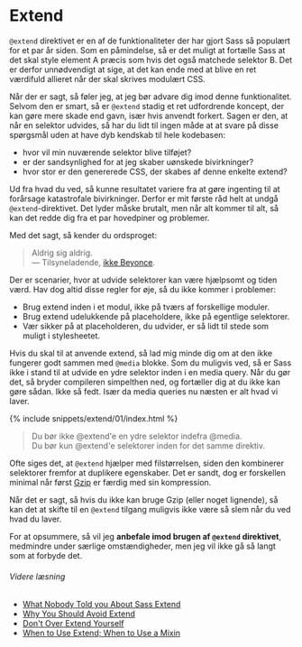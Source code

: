 
# Extend

`@extend` direktivet er en af de funktionaliteter der har gjort Sass så populært for et par år siden. Som en påmindelse, så er det muligt at fortælle Sass at det skal style element A præcis som hvis det også matchede selektor B. Det er derfor unnødvendigt at sige, at det kan ende med at blive en ret værdifuld allieret når der skal skrives modulært CSS.

Når der er sagt, så føler jeg, at jeg bør advare dig imod denne funktionalitet. Selvom den er smart, så er `@extend` stadig et ret udfordrende koncept, der kan gøre mere skade end gavn, især hvis anvendt forkert. Sagen er den, at når en selektor udvides, så har du lidt til ingen måde at at svare på disse spørgsmål uden at have dyb kendskab til hele kodebasen:

* hvor vil min nuværende selektor blive tilføjet?
* er der sandsynlighed for at jeg skaber uønskede bivirkninger?
* hvor stor er den genererede CSS, der skabes af denne enkelte extend?

Ud fra hvad du ved, så kunne resultatet variere fra at gøre ingenting til at forårsage katastrofale bivirkninger. Derfor er mit første råd helt at undgå `@extend`-direktivet. Det lyder måske brutalt, men når alt kommer til alt, så kan det redde dig fra et par hovedpiner og problemer.

Med det sagt, så kender du ordsproget:

> Aldrig sig aldrig.<br>
> &mdash; Tilsyneladende, [ikke Beyonce](https://github.com/HugoGiraudel/sass-guidelines/issues/31#issuecomment-69112419).

Der er scenarier, hvor at udvide selektorer kan være hjælpsomt og tiden værd. Hav dog altid disse regler for øje, så du ikke kommer i problemer:

* Brug extend inden i et modul, ikke på tværs af forskellige moduler.
* Brug extend udelukkende på placeholdere, ikke på egentlige selektorer.
* Vær sikker på at placeholderen, du udvider, er så lidt til stede som muligt i stylesheetet.

Hvis du skal til at anvende extend, så lad mig minde dig om at den ikke fungerer godt sammen med `@media` blokke. Som du muligvis ved, så er Sass ikke i stand til at udvide en ydre selektor inden i en media query. Når du gør det, så bryder compileren simpelthen ned, og fortæller dig at du ikke kan gøre sådan. Ikke så fedt. Især da media queries nu næsten er alt hvad vi laver.

{% include snippets/extend/01/index.html %}

> Du bør ikke @extend'e en ydre selektor indefra @media.<br>
> Du bør kun @extend'e selektorer inden for det samme direktiv.

<div class="note">
  <p>Ofte siges det, at <code>@extend</code> hjælper med filstørrelsen, siden den kombinerer selektorer fremfor at duplikere egenskaber. Det er sandt, dog er forskellen minimal når først <a href="http://en.wikipedia.org/wiki/Gzip">Gzip</a> er færdig med sin kompression.</p>
  <p>Når det er sagt, så hvis du ikke kan bruge Gzip (eller noget lignende), så kan det at skifte til en <code>@extend</code> tilgang muligvis ikke være så slem når du ved hvad du laver.</p>
</div>

For at opsummere, så vil jeg **anbefale imod brugen af `@extend` direktivet**, medmindre under særlige omstændigheder, men jeg vil ikke gå så langt som at forbyde det.

###### Videre læsning

* [What Nobody Told you About Sass Extend](http://www.sitepoint.com/sass-extend-nobody-told-you/)
* [Why You Should Avoid Extend](http://www.sitepoint.com/avoid-sass-extend/)
* [Don't Over Extend Yourself](http://pressupinc.com/blog/2014/11/dont-overextend-yourself-in-sass/)
* [When to Use Extend; When to Use a Mixin](http://csswizardry.com/2014/11/when-to-use-extend-when-to-use-a-mixin/)
